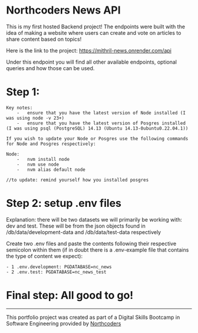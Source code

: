 # Northcoders News API

This is my first hosted Backend project! The endpoints were built with the idea of making a website where users can create and vote on articles to share content based on topics!

Here is the link to the project: https://mithril-news.onrender.com/api

Under this endpoint you will find all other available endpoints, optional queries and how those can be used.

# Step 1:
    Key notes:
        -   ensure that you have the latest version of Node installed (I was using node -v 23+)
        -   ensure that you have the latest version of Posgres installed (I was using psql (PostgreSQL) 14.13 (Ubuntu 14.13-0ubuntu0.22.04.1))

    If you wish to update your Node or Posgres use the following commands for Node and Posgres respectively:

    Node:
        -   nvm install node 
        -   nvm use node
        -   nvm alias default node

    //to update: remind yourself how you installed posgres 
    
# Step 2: setup .env files

Explanation: there will be two datasets we will primarily be working with: dev and test. These will be from the json objects found in /db/data/development-data and /db/data/test-data respectively

Create two .env files and paste the contents following their respective semicolon within them (if in doubt there is a .env-example file that contains the type of content we expect): 

    - 1 .env.development: PGDATABASE=nc_news
    - 2 .env.test: PGDATABASE=nc_news_test

# Final step: All good to go!

--- 

This portfolio project was created as part of a Digital Skills Bootcamp in Software Engineering provided by [Northcoders](https://northcoders.com/)


